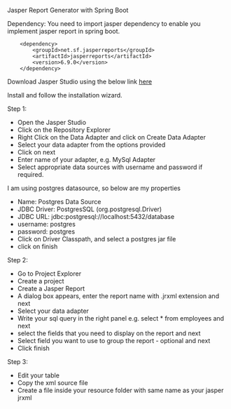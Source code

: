 Jasper Report Generator with Spring Boot

Dependency:
You need to import jasper dependency to enable you implement jasper report in spring boot.

        <dependency>
            <groupId>net.sf.jasperreports</groupId>
            <artifactId>jasperreports</artifactId>
            <version>6.9.0</version>
        </dependency>

Download Jasper Studio using the below link  <html> <a href="https://community.jaspersoft.com/project/jaspersoft-studio/releases">here</a></html>

Install and follow the installation wizard.

Step 1:
- Open the Jasper Studio
- Click on the Repository Explorer
- Right Click on the Data Adapter and click on Create Data Adapter
- Select your data adapter from the options provided 
- Click on next
- Enter name of your adapter, e.g. MySql Adapter
- Select appropriate data sources with username and password if required.

I am using postgres datasource, so below are my properties
- Name: Postgres Data Source
- JDBC Driver:  PostgresSQL (org.postgresql.Driver)
- JDBC URL: jdbc:postgresql://localhost:5432/database
- username: postgres
- password: postgres
- Click on Driver Classpath, and select a postgres jar file
- click on finish

Step 2:
 - Go to Project Explorer 
 - Create a project
 - Create a Jasper Report
 - A dialog box appears, enter the report name with .jrxml extension and next
 - Select your data adapter
 - Write your sql query in the right panel e.g. select * from employees and next
 - select the fields that you need to display on the report and next
 - Select field you want to use to group the report - optional and next
 - Click finish
 
 Step 3:
 - Edit your table
 - Copy the xml source file
 - Create a file inside your resource folder with same name as your jasper jrxml
 
 
 